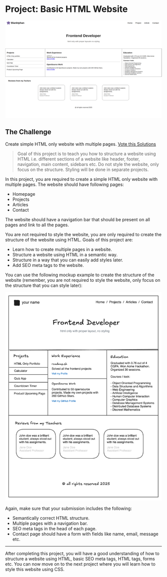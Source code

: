 # Project: Basic HTML Website

![alt text](image-1.png)

## The Challenge

Create simple HTML only website with multiple pages. [Vote this Solutions](https://roadmap.sh/projects/basic-html-website/solutions?u=683bb642d3156c8eaf44200b)

> Goal of this project is to teach you how to structure a website using HTML i.e. different sections of a website like header, footer, navigation, main content, sidebars etc. Do not style the website, only focus on the structure. Styling will be done in separate projects.

In this project, you are required to create a simple HTML only website with multiple pages. The website should have following pages:

* Homepage
* Projects
* Articles
* Contact
  
The website should have a navigation bar that should be present on all pages and link to all the pages.

You are not required to style the website, you are only required to create the structure of the website using HTML. Goals of this project are:

* Learn how to create multiple pages in a website.
* Structure a website using HTML in a semantic way.
* Structure in a way that you can easily add styles later.
* Add SEO meta tags to the website.
  
You can use the following mockup example to create the structure of the website (remember, you are not required to style the website, only focus on the structure that you can style later):

![alt text](image.png)

Again, make sure that your submission includes the following:

* Semantically correct HTML structure.
* Multiple pages with a navigation bar.
* SEO meta tags in the head of each page.
* Contact page should have a form with fields like name, email, message etc.

---

After completing this project, you will have a good understanding of how to structure a website using HTML, basic SEO meta tags, HTML tags, forms etc. You can now move on to the next project where you will learn how to style this website using CSS.